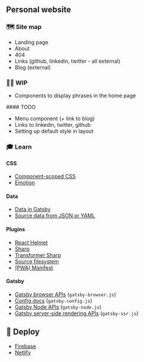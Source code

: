 ## Personal website

### 🗺 Site map

- Landing page
- About
- 404
- Links (github, linkedin, twitter - all external)
- Blog (external)

### 👷‍♂️ WIP

- Components to display phrases in the home page

#### TODO

- Menu component (+ link to blog)
- Links to linkedin, twitter, github
- Setting up default style in layout

### 🎓 Learn

#### CSS

- [Component-scoped CSS](https://www.gatsbyjs.org/tutorial/part-two/#using-component-scoped-css)
- [Emotion](https://www.gatsbyjs.org/docs/emotion/)

#### Data

- [Data in Gatsby](https://www.gatsbyjs.org/tutorial/part-four/)
- [Source data from JSON or YAML](https://www.gatsbyjs.org/docs/sourcing-content-from-json-or-yaml/)

#### Plugins

- [React Helmet](https://www.gatsbyjs.org/packages/gatsby-plugin-react-helmet/)
- [Sharp](https://www.gatsbyjs.org/packages/gatsby-plugin-sharp/)
- [Transformer Sharp](https://www.gatsbyjs.org/packages/gatsby-transformer-sharp/)
- [Source filesystem](https://www.gatsbyjs.org/packages/gatsby-source-filesystem/)
- [(PWA) Manifest](https://www.gatsbyjs.org/packages/gatsby-plugin-manifest/)

#### Gatsby

- [Gatsby browser APIs](https://www.gatsbyjs.org/docs/browser-apis/) (`gatsby-browser.js`)
- [Config docs](https://www.gatsbyjs.org/docs/gatsby-config/) (`gatsby-config.js`)
- [Gatsby Node APIs](https://www.gatsbyjs.org/docs/node-apis/) (`gatsby-node.js`)
- [Gatsby server-side rendering APIs](https://www.gatsbyjs.org/docs/ssr-apis/) (`gatsby-ssr.js`)

## 💫 Deploy

- [Firebase](https://www.gatsbyjs.org/docs/deploying-to-firebase/)
- [Netlify](https://www.gatsbyjs.org/docs/deploying-to-netlify/)
